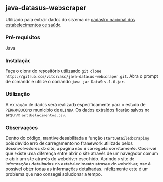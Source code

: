## java-datasus-webscraper

Utilizado para extrair dados do sistema de [cadastro nacional dos estabelecimentos de saúde](http://cnes.datasus.gov.br/pages/estabelecimentos/consulta.jsp).


### Pré-requisitos

[Java](https://www.java.com/en/download/)


### Instalação

Faça o clone do repositório utilizando `git clone https://github.com/vitorvasc/java-datasus-webscraper.git`.
Abra o prompt de comando e utilize o comando `java jar DataSus-1.0.jar`.

### Utilização

A extração de dados será realizada especificamente para o estado de `PERNAMBUCO`no município de `OLINDA`.
Os dados extraídos ficarão salvos no arquivo `estabelecimentos.csv`.


### Observações

Dentro do código, mantive desabilitada a função `startDetailedScraping` pois devido erro de carregamento no framework utilizado pelos desenvolvedores do site, a pagina não é carregada corretamente. Observei que existe uma diferença entre abrir o site através de um navegador comum e abrir um site através do webdriver escolhido. Abrindo o site de informações detalhadas do estabelecimento atraves do webdriver, nao é possivel obter todas as informações detalhadas. Infelizmente este é um problema que nao consegui solucionar a tempo.
